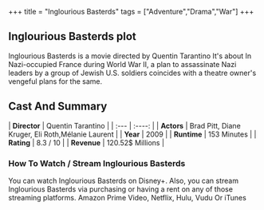 +++
title = "Inglourious Basterds"
tags = ["Adventure","Drama","War"]
+++
## Inglourious Basterds plot
Inglourious Basterds is a movie directed by Quentin Tarantino It's about In Nazi-occupied France during World War II, a plan to assassinate Nazi leaders by a group of Jewish U.S. soldiers coincides with a theatre owner's vengeful plans for the same.
## Cast And Summary
| **Director**      | Quentin Tarantino |
    | :---        |    :----:   |
    |  **Actors** | Brad Pitt, Diane Kruger, Eli Roth,Mélanie Laurent |
    | **Year**   | 2009    |
    |  **Runtime** | 153 Minutes |
    |  **Rating** | 8.3 / 10 | 
    |  **Revenue** | 120.52$ Millions |
### How To Watch / Stream Inglourious Basterds
You can watch Inglourious Basterds on Disney+.
Also, you can stream Inglourious Basterds via purchasing or having a rent on any of those streaming platforms.
Amazon Prime Video, Netflix, Hulu, Vudu Or iTunes